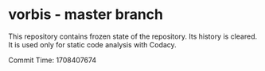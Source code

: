 # vorbis - master branch

This repository contains frozen state of the repository.
Its history is cleared. It is used only for static code
analysis with Codacy.

Commit Time: 1708407674